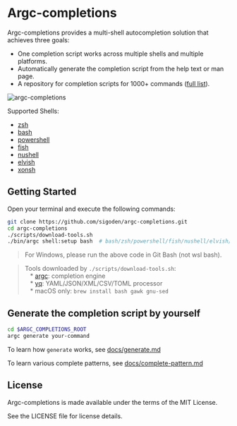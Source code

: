 # Argc-completions

Argc-completions provides a multi-shell autocompletion solution that achieves three goals:

- One completion script works across multiple shells and multiple platforms.
- Automatically generate the completion script from the help text or man page.
- A repository for completion scripts for 1000+ commands ([full list](MANIFEST.md)).

![argc-completions](https://github.com/sigoden/argc-completions/assets/4012553/30b0d2ba-f2dd-4ee5-9987-4b7ac46b89b6)

Supported Shells:
  - [zsh](https://www.zsh.org/)
  - [bash](https://www.gnu.org/software/bash/)
  - [powershell](https://microsoft.com/powershell)
  - [fish](https://fishshell.com/)
  - [nushell](https://www.nushell.sh/)
  - [elvish](https://elv.sh/)
  - [xonsh](https://xon.sh/)

## Getting Started

Open your terminal and execute the following commands:

```sh
git clone https://github.com/sigoden/argc-completions.git
cd argc-completions
./scripts/download-tools.sh
./bin/argc shell:setup bash  # bash/zsh/powershell/fish/nushell/elvish/xonsh
```

> For Windows, please run the above code in Git Bash (not wsl bash).

> Tools downloaded by `./scripts/download-tools.sh`:\
> &nbsp;&nbsp; * [argc](https://github.com/sigoden/argc): completion engine\
> &nbsp;&nbsp; * [yq](https://github.com/mikefarah/yq): YAML/JSON/XML/CSV/TOML processor\
> &nbsp;&nbsp; * macOS only: `brew install bash gawk gnu-sed`

## Generate the completion script by yourself

```sh
cd $ARGC_COMPLETIONS_ROOT
argc generate your-command
```

To learn how `generate` works, see [docs/generate.md](docs/generate.md)

To learn various complete patterns, see [docs/complete-pattern.md](docs/completion-pattern.md)

## License

Argc-completions is made available under the terms of the MIT License. 

See the LICENSE file for license details.